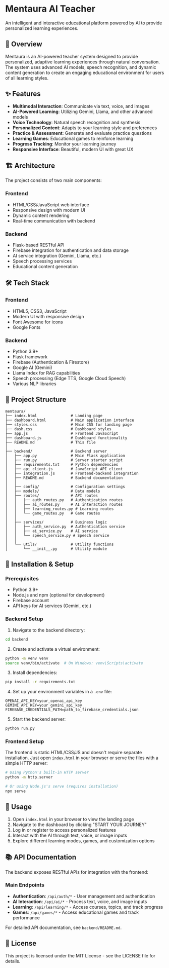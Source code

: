 # Mentaura AI Teacher

An intelligent and interactive educational platform powered by AI to provide personalized learning experiences.

## 🌟 Overview

Mentaura is an AI-powered teacher system designed to provide personalized, adaptive learning experiences through natural conversation. The system uses advanced AI models, speech recognition, and dynamic content generation to create an engaging educational environment for users of all learning styles.

## ✨ Features

- **Multimodal Interaction**: Communicate via text, voice, and images
- **AI-Powered Learning**: Utilizing Gemini, Llama, and other advanced models
- **Voice Technology**: Natural speech recognition and synthesis
- **Personalized Content**: Adapts to your learning style and preferences
- **Practice & Assessment**: Generate and evaluate practice questions
- **Learning Games**: Educational games to reinforce learning
- **Progress Tracking**: Monitor your learning journey
- **Responsive Interface**: Beautiful, modern UI with great UX

## 🏗️ Architecture

The project consists of two main components:

### Frontend
- HTML/CSS/JavaScript web interface
- Responsive design with modern UI
- Dynamic content rendering
- Real-time communication with backend

### Backend
- Flask-based RESTful API
- Firebase integration for authentication and data storage
- AI service integration (Gemini, Llama, etc.)
- Speech processing services
- Educational content generation

## 🛠️ Tech Stack

### Frontend
- HTML5, CSS3, JavaScript
- Modern UI with responsive design
- Font Awesome for icons
- Google Fonts

### Backend
- Python 3.9+
- Flask framework
- Firebase (Authentication & Firestore)
- Google AI (Gemini)
- Llama Index for RAG capabilities
- Speech processing (Edge TTS, Google Cloud Speech)
- Various NLP libraries

## 📁 Project Structure

```
mentaura/
├── index.html               # Landing page
├── dashboard.html           # Main application interface
├── styles.css               # Main CSS for landing page
├── dash.css                 # Dashboard styles
├── app.js                   # Frontend JavaScript
├── dashboard.js             # Dashboard functionality
├── README.md                # This file
│
├── backend/                 # Backend server
│   ├── app.py               # Main Flask application
│   ├── run.py               # Server starter script
│   ├── requirements.txt     # Python dependencies
│   ├── api_client.js        # JavaScript API client
│   ├── integration.js       # Frontend-backend integration
│   ├── README.md            # Backend documentation
│   │
│   ├── config/              # Configuration settings
│   ├── models/              # Data models
│   ├── routes/              # API routes
│   │   ├── auth_routes.py   # Authentication routes
│   │   ├── ai_routes.py     # AI interaction routes
│   │   ├── learning_routes.py # Learning routes
│   │   └── game_routes.py   # Game routes
│   │
│   ├── services/            # Business logic
│   │   ├── auth_service.py  # Authentication service
│   │   ├── ai_service.py    # AI service
│   │   └── speech_service.py # Speech service
│   │
│   └── utils/               # Utility functions
│       └── __init__.py      # Utility module
```

## 🚀 Installation & Setup

### Prerequisites
- Python 3.9+
- Node.js and npm (optional for development)
- Firebase account
- API keys for AI services (Gemini, etc.)

### Backend Setup
1. Navigate to the backend directory:
```bash
cd backend
```

2. Create and activate a virtual environment:
```bash
python -m venv venv
source venv/bin/activate  # On Windows: venv\Scripts\activate
```

3. Install dependencies:
```bash
pip install -r requirements.txt
```

4. Set up your environment variables in a `.env` file:
```
OPENAI_API_KEY=your_openai_api_key
GEMINI_API_KEY=your_gemini_api_key
FIREBASE_CREDENTIALS_PATH=path_to_firebase_credentials.json
```

5. Start the backend server:
```bash
python run.py
```

### Frontend Setup
The frontend is static HTML/CSS/JS and doesn't require separate installation. Just open `index.html` in your browser or serve the files with a simple HTTP server:

```bash
# Using Python's built-in HTTP server
python -m http.server

# Or using Node.js's serve (requires installation)
npx serve
```

## 🔧 Usage

1. Open `index.html` in your browser to view the landing page
2. Navigate to the dashboard by clicking "START YOUR JOURNEY"
3. Log in or register to access personalized features
4. Interact with the AI through text, voice, or image inputs
5. Explore different learning modes, games, and customization options

## 📚 API Documentation

The backend exposes RESTful APIs for integration with the frontend:

### Main Endpoints

- **Authentication**: `/api/auth/*` - User management and authentication
- **AI Interaction**: `/api/ai/*` - Process text, voice, and image inputs
- **Learning**: `/api/learning/*` - Access courses, topics, and track progress
- **Games**: `/api/games/*` - Access educational games and track performance

For detailed API documentation, see `backend/README.md`.

## 📝 License

This project is licensed under the MIT License - see the LICENSE file for details.

